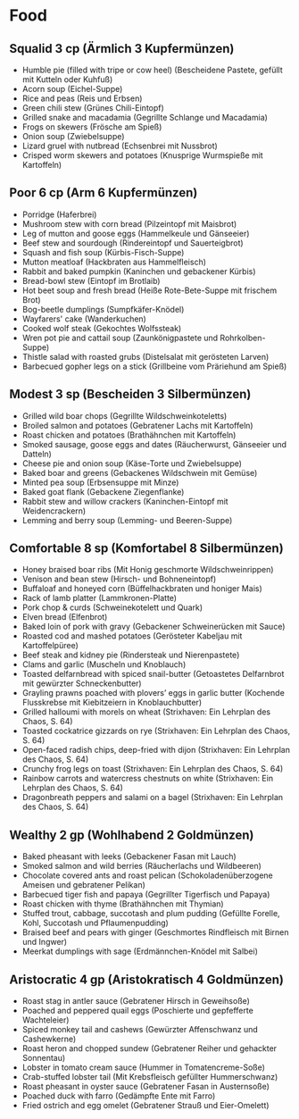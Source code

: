 # Food

## Squalid 3 cp (Ärmlich 3 Kupfermünzen)

- Humble pie (filled with tripe or cow heel) (Bescheidene Pastete, gefüllt mit Kutteln oder Kuhfuß)
- Acorn soup (Eichel-Suppe)
- Rice and peas (Reis und Erbsen)
- Green chili stew (Grünes Chili-Eintopf)
- Grilled snake and macadamia (Gegrillte Schlange und Macadamia)
- Frogs on skewers (Frösche am Spieß)
- Onion soup (Zwiebelsuppe)
- Lizard gruel with nutbread (Echsenbrei mit Nussbrot)
- Crisped worm skewers and potatoes (Knusprige Wurmspieße mit Kartoffeln)

## Poor 6 cp (Arm 6 Kupfermünzen)

- Porridge (Haferbrei)
- Mushroom stew with corn bread (Pilzeintopf mit Maisbrot)
- Leg of mutton and goose eggs (Hammelkeule und Gänseeier)
- Beef stew and sourdough (Rindereintopf und Sauerteigbrot)
- Squash and fish soup (Kürbis-Fisch-Suppe)
- Mutton meatloaf (Hackbraten aus Hammelfleisch)
- Rabbit and baked pumpkin (Kaninchen und gebackener Kürbis)
- Bread-bowl stew (Eintopf im Brotlaib)
- Hot beet soup and fresh bread (Heiße Rote-Bete-Suppe mit frischem Brot)
- Bog-beetle dumplings (Sumpfkäfer-Knödel)
- Wayfarers' cake (Wanderkuchen)
- Cooked wolf steak (Gekochtes Wolfssteak)
- Wren pot pie and cattail soup (Zaunkönigpastete und Rohrkolben-Suppe)
- Thistle salad with roasted grubs (Distelsalat mit gerösteten Larven)
- Barbecued gopher legs on a stick (Grillbeine vom Präriehund am Spieß)

## Modest 3 sp (Bescheiden 3 Silbermünzen)

- Grilled wild boar chops (Gegrillte Wildschweinkoteletts)
- Broiled salmon and potatoes (Gebratener Lachs mit Kartoffeln)
- Roast chicken and potatoes (Brathähnchen mit Kartoffeln)
- Smoked sausage, goose eggs and dates (Räucherwurst, Gänseeier und Datteln)
- Cheese pie and onion soup (Käse-Torte und Zwiebelsuppe)
- Baked boar and greens (Gebackenes Wildschwein mit Gemüse)
- Minted pea soup (Erbsensuppe mit Minze)
- Baked goat flank (Gebackene Ziegenflanke)
- Rabbit stew and willow crackers (Kaninchen-Eintopf mit Weidencrackern)
- Lemming and berry soup (Lemming- und Beeren-Suppe)

## Comfortable 8 sp (Komfortabel 8 Silbermünzen)

- Honey braised boar ribs (Mit Honig geschmorte Wildschweinrippen)
- Venison and bean stew (Hirsch- und Bohneneintopf)
- Buffaloaf and honeyed corn (Büffelhackbraten und honiger Mais)
- Rack of lamb platter (Lammkronen-Platte)
- Pork chop & curds (Schweinekotelett und Quark)
- Elven bread (Elfenbrot)
- Baked loin of pork with gravy (Gebackener Schweinerücken mit Sauce)
- Roasted cod and mashed potatoes (Gerösteter Kabeljau mit Kartoffelpüree)
- Beef steak and kidney pie (Rindersteak und Nierenpastete)
- Clams and garlic (Muscheln und Knoblauch)
- Toasted delfarnbread with spiced snail-butter (Getoastetes Delfarnbrot mit gewürzter Schneckenbutter)
- Grayling prawns poached with plovers’ eggs in garlic butter (Kochende Flusskrebse mit Kiebitzeiern in Knoblauchbutter)
- Grilled halloumi with morels on wheat (Strixhaven: Ein Lehrplan des Chaos, S. 64)
- Toasted cockatrice gizzards on rye (Strixhaven: Ein Lehrplan des Chaos, S. 64)
- Open-faced radish chips, deep-fried with dijon (Strixhaven: Ein Lehrplan des Chaos, S. 64)
- Crunchy frog legs on toast (Strixhaven: Ein Lehrplan des Chaos, S. 64)
- Rainbow carrots and watercress chestnuts on white (Strixhaven: Ein Lehrplan des Chaos, S. 64)
- Dragonbreath peppers and salami on a bagel (Strixhaven: Ein Lehrplan des Chaos, S. 64)

## Wealthy 2 gp (Wohlhabend 2 Goldmünzen)

- Baked pheasant with leeks (Gebackener Fasan mit Lauch)
- Smoked salmon and wild berries (Räucherlachs und Wildbeeren)
- Chocolate covered ants and roast pelican (Schokoladenüberzogene Ameisen und gebratener Pelikan)
- Barbecued tiger fish and papaya (Gegrillter Tigerfisch und Papaya)
- Roast chicken with thyme (Brathähnchen mit Thymian)
- Stuffed trout, cabbage, succotash and plum pudding (Gefüllte Forelle, Kohl, Succotash und Pflaumenpudding)
- Braised beef and pears with ginger (Geschmortes Rindfleisch mit Birnen und Ingwer)
- Meerkat dumplings with sage (Erdmännchen-Knödel mit Salbei)

## Aristocratic 4 gp (Aristokratisch 4 Goldmünzen)

- Roast stag in antler sauce (Gebratener Hirsch in Geweihsoße)
- Poached and peppered quail eggs (Poschierte und gepfefferte Wachteleier)
- Spiced monkey tail and cashews (Gewürzter Affenschwanz und Cashewkerne)
- Roast heron and chopped sundew (Gebratener Reiher und gehackter Sonnentau)
- Lobster in tomato cream sauce (Hummer in Tomatencreme-Soße)
- Crab-stuffed lobster tail (Mit Krebsfleisch gefüllter Hummerschwanz)
- Roast pheasant in oyster sauce (Gebratener Fasan in Austernsoße)
- Poached duck with farro (Gedämpfte Ente mit Farro)
- Fried ostrich and egg omelet (Gebratener Strauß und Eier-Omelett)